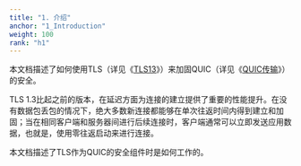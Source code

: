 ```yaml
---
title: "1. 介绍"
anchor: "1_Introduction"
weight: 100
rank: "h1"
---
```


本文档描述了如何使用TLS（详见《[TLS13]()》）来加固QUIC（详见《[QUIC传输]()》）的安全。

TLS 1.3比起之前的版本，在延迟方面为连接的建立提供了重要的性能提升。在没有数据包丢包的情况下，绝大多数新连接都能够在单次往返时间内得到建立和加固；当在相同客户端和服务器间进行后续连接时，客户端通常可以立即发送应用数据，也就是，使用零往返启动来进行连接。

本文档描述了TLS作为QUIC的安全组件时是如何工作的。
